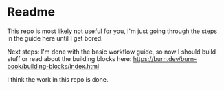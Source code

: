 # Readme

This repo is most likely not useful for you, I'm just going through the steps in the guide here until I get bored.

Next steps:
I'm done with the basic workflow guide, so now I should build stuff or read about the building blocks here:
https://burn.dev/burn-book/building-blocks/index.html

I think the work in this repo is done.

